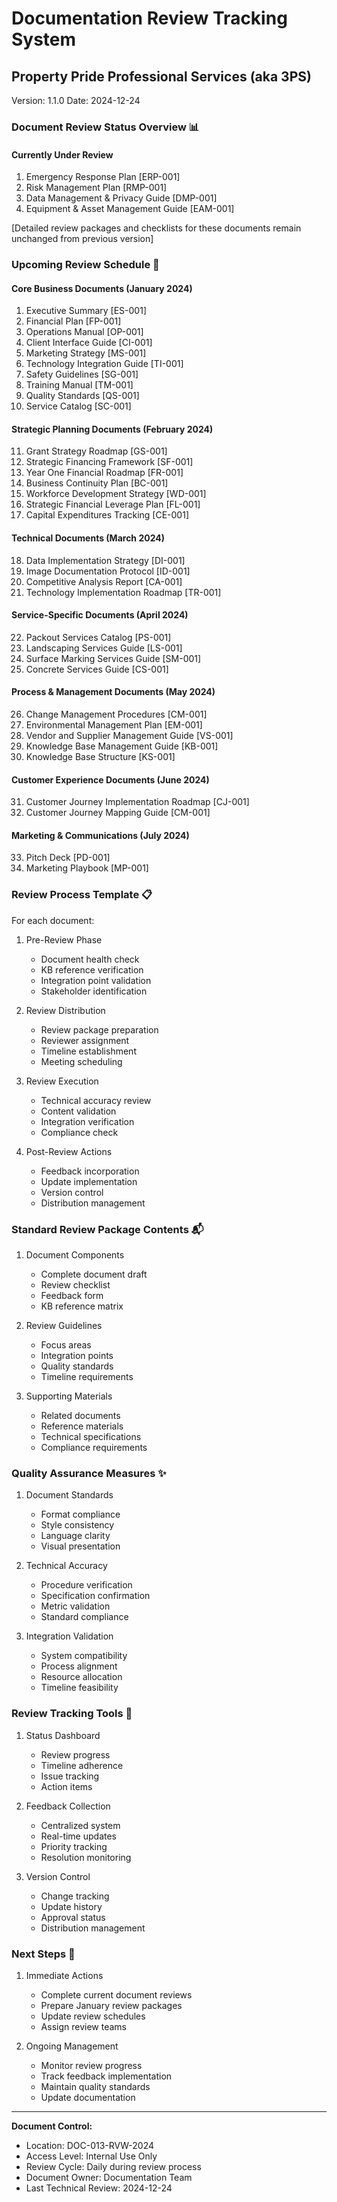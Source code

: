 # Documentation Review Tracking System
## Property Pride Professional Services (aka 3PS)
Version: 1.1.0
Date: 2024-12-24

### Document Review Status Overview 📊

#### Currently Under Review
1. Emergency Response Plan [ERP-001]
2. Risk Management Plan [RMP-001]
3. Data Management & Privacy Guide [DMP-001]
4. Equipment & Asset Management Guide [EAM-001]

[Detailed review packages and checklists for these documents remain unchanged from previous version]

### Upcoming Review Schedule 📅

#### Core Business Documents (January 2024)
1. Executive Summary [ES-001]
2. Financial Plan [FP-001]
3. Operations Manual [OP-001]
4. Client Interface Guide [CI-001]
5. Marketing Strategy [MS-001]
6. Technology Integration Guide [TI-001]
7. Safety Guidelines [SG-001]
8. Training Manual [TM-001]
9. Quality Standards [QS-001]
10. Service Catalog [SC-001]

#### Strategic Planning Documents (February 2024)
11. Grant Strategy Roadmap [GS-001]
12. Strategic Financing Framework [SF-001]
13. Year One Financial Roadmap [FR-001]
14. Business Continuity Plan [BC-001]
15. Workforce Development Strategy [WD-001]
16. Strategic Financial Leverage Plan [FL-001]
17. Capital Expenditures Tracking [CE-001]

#### Technical Documents (March 2024)
18. Data Implementation Strategy [DI-001]
19. Image Documentation Protocol [ID-001]
20. Competitive Analysis Report [CA-001]
21. Technology Implementation Roadmap [TR-001]

#### Service-Specific Documents (April 2024)
22. Packout Services Catalog [PS-001]
23. Landscaping Services Guide [LS-001]
24. Surface Marking Services Guide [SM-001]
25. Concrete Services Guide [CS-001]

#### Process & Management Documents (May 2024)
26. Change Management Procedures [CM-001]
27. Environmental Management Plan [EM-001]
28. Vendor and Supplier Management Guide [VS-001]
29. Knowledge Base Management Guide [KB-001]
30. Knowledge Base Structure [KS-001]

#### Customer Experience Documents (June 2024)
31. Customer Journey Implementation Roadmap [CJ-001]
32. Customer Journey Mapping Guide [CM-001]

#### Marketing & Communications (July 2024)
33. Pitch Deck [PD-001]
34. Marketing Playbook [MP-001]

### Review Process Template 📋

For each document:

1. Pre-Review Phase
   - Document health check
   - KB reference verification
   - Integration point validation
   - Stakeholder identification

2. Review Distribution
   - Review package preparation
   - Reviewer assignment
   - Timeline establishment
   - Meeting scheduling

3. Review Execution
   - Technical accuracy review
   - Content validation
   - Integration verification
   - Compliance check

4. Post-Review Actions
   - Feedback incorporation
   - Update implementation
   - Version control
   - Distribution management

### Standard Review Package Contents 📬

1. Document Components
   - Complete document draft
   - Review checklist
   - Feedback form
   - KB reference matrix

2. Review Guidelines
   - Focus areas
   - Integration points
   - Quality standards
   - Timeline requirements

3. Supporting Materials
   - Related documents
   - Reference materials
   - Technical specifications
   - Compliance requirements

### Quality Assurance Measures ✨

1. Document Standards
   - Format compliance
   - Style consistency
   - Language clarity
   - Visual presentation

2. Technical Accuracy
   - Procedure verification
   - Specification confirmation
   - Metric validation
   - Standard compliance

3. Integration Validation
   - System compatibility
   - Process alignment
   - Resource allocation
   - Timeline feasibility

### Review Tracking Tools 🔄

1. Status Dashboard
   - Review progress
   - Timeline adherence
   - Issue tracking
   - Action items

2. Feedback Collection
   - Centralized system
   - Real-time updates
   - Priority tracking
   - Resolution monitoring

3. Version Control
   - Change tracking
   - Update history
   - Approval status
   - Distribution management

### Next Steps 🎯

1. Immediate Actions
   - Complete current document reviews
   - Prepare January review packages
   - Update review schedules
   - Assign review teams

2. Ongoing Management
   - Monitor review progress
   - Track feedback implementation
   - Maintain quality standards
   - Update documentation

---

**Document Control:**
- Location: DOC-013-RVW-2024
- Access Level: Internal Use Only
- Review Cycle: Daily during review process
- Document Owner: Documentation Team
- Last Technical Review: 2024-12-24
